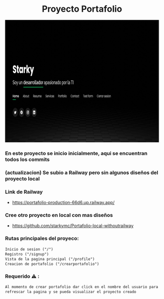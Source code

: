 <h1 align="center">Proyecto Portafolio</h1>

<div align="center">
<img aling="center" width="900" height="400" src="index.png" />
</div>

### En este proyecto se inicio inicialmente, aqui se encuentran todos los commits
### (actualizacion) Se subio a Railway pero sin algunos diseños del proyecto local
### Link de Railway
   - https://portafolio-production-66d6.up.railway.app/

### Cree otro proyecto en local con mas diseños
- https://github.com/starkymc/Portafolio-local-withoutrailway

  
### Rutas principales del proyeco:
    Inicio de sesion ("/")
    Registro ("/signup")
    Vista de la pagina principal ("/profile")
    Creacion de portafolio ("/crearportafolio")
    
### Requerido ⚠️ :
    Al momento de crear portafolio dar click en el nombre del usuario para refrescar la pagina y se pueda visualizar el proyecto creado
    

